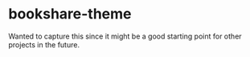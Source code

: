 bookshare-theme
===============

Wanted to capture this since it might be a good starting point for other projects in the future.

